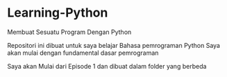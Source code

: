 # Learning-Python
Membuat Sesuatu Program Dengan Python

Repositori ini dibuat untuk saya belajar Bahasa pemrograman Python
Saya akan mulai dengan fundamental dasar pemrograman

Saya akan Mulai dari Episode 1 dan dibuat dalam folder yang berbeda



